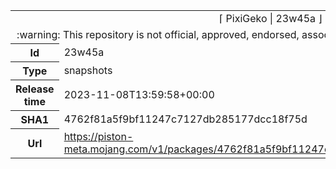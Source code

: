 <html><table>
<tr><td colspan="2" align="center"><img width="0" height="0"><br/>⌈ PixiGeko | 23w45a ⌋<br/><img width="0" height="0"></td></tr>
<tr><td colspan="2" align="center"><img width="0" height="0"><br/>
:warning: This repository is not official, approved, endorsed, associated or connected with Mojang :warning:
<br/><img width="0" height="0"></td></tr>
<tr><th>Id</th><td>23w45a</td></tr>
<tr><th>Type</th><td>snapshots</td></tr>
<tr><th>Release time</th><td>2023-11-08T13:59:58+00:00</td></tr>
<tr><th>SHA1</th><td>4762f81a5f9bf11247c7127db285177dcc18f75d</td></tr>
<tr><th>Url</th><td><a href="https://piston-meta.mojang.com/v1/packages/4762f81a5f9bf11247c7127db285177dcc18f75d/23w45a.json">https://piston-meta.mojang.com/v1/packages/4762f81a5f9bf11247c7127db285177dcc18f75d/23w45a.json</a></td></tr>